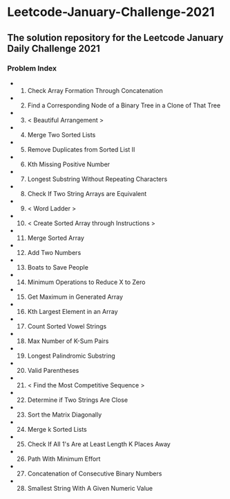 # Leetcode-January-Challenge-2021

## The solution repository for the Leetcode January Daily Challenge 2021

### Problem Index

* 01) Check Array Formation Through Concatenation
* 02) Find a Corresponding Node of a Binary Tree in a Clone of That Tree
* 03) < Beautiful Arrangement >
* 04) Merge Two Sorted Lists 
* 05) Remove Duplicates from Sorted List II 
* 06) Kth Missing Positive Number 
* 07) Longest Substring Without Repeating Characters
* 08) Check If Two String Arrays are Equivalent 
* 09) < Word Ladder >
* 10) < Create Sorted Array through Instructions >
* 11) Merge Sorted Array
* 12) Add Two Numbers
* 13) Boats to Save People
* 14) Minimum Operations to Reduce X to Zero
* 15) Get Maximum in Generated Array
* 16) Kth Largest Element in an Array
* 17) Count Sorted Vowel Strings
* 18) Max Number of K-Sum Pairs
* 19) Longest Palindromic Substring 
* 20) Valid Parentheses
* 21) < Find the Most Competitive Sequence > 
* 22) Determine if Two Strings Are Close
* 23) Sort the Matrix Diagonally 
* 24) Merge k Sorted Lists
* 25) Check If All 1's Are at Least Length K Places Away
* 26) Path With Minimum Effort
* 27) Concatenation of Consecutive Binary Numbers
* 28) Smallest String With A Given Numeric Value 
